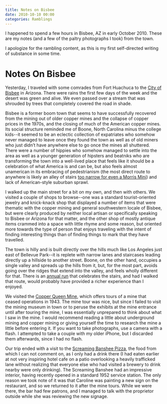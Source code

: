```yaml
---
title: Notes on Bisbee
date: 2010-10-10 00:00
categories: Ramblings
---
```


I happened to spend a few hours in Bisbee, AZ in early October 2010. These are my notes (and a few of the paltry photographs I took) from the town.

I apologize for the rambling content, as this is my first self-directed writing of substance in some time.

# Notes On Bisbee

Yesterday, I traveled with some comrades from Fort Huachuca to the [City of Bisbee](https://en.wikipedia.org/wiki/Bisbee,_Arizona) in Arizona. There were rains the first few days of the week and the desert was green and alive. We even passed over a stream that was shrouded by trees that completely covered the road in shade.

Bisbee is a former boom town that seems to have successfully recovered from the mining out of older copper mines and the collapse of copper prices in the 1970s, and the closing of much of the American copper mines. Its social structure reminded me of Boone, North Carolina minus the college kids--it seemed to be an eclectic collection of expatriates who somehow never managed to leave once they found the town as well as of old miners who just didn’t have anywhere else to go once the mines all shuttered. There were a number of hippies who somehow managed to settle into the area as well as a younger generation of hipsters and beatniks who are transforming the town into a well-lived place that feels like it should be a celebration of what America is and can be, but also feels almost unamerican in its embracing of pedestrianism (the most direct route to anywhere is likely an alley of stairs [too narrow for even a Morris Mini](https://www.youtube.com/watch?v=DpRJFQjxp24)) and lack of American-style suburban sprawl.

I walked up the main street for a bit on my own, and then with others. We visited a couple of shops to browse--one was a standard tourist-oriented jewelry and knick-knack shop that displayed a number of items that were thematic with the copper mining and general southwestern locale of Bisbee, but were clearly produced by neither local artisan or specifically speaking to Bisbee or Arizona for that matter, and the other shop of mostly antique items crammed into a space with little rhyme and some reason, but oriented more towards the type of person that enjoys traveling with the intent of finding interesting things than of finding things to mark that they have travelled.

The town is hilly and is built directly over the hills much like Los Angeles just east of Bellevue Park--it is replete with narrow lanes and staircases leading directly up a hillside to another street. Boone, on the other hand, occupies a single valley and spreads up the hills from it, but, for the most part, avoids going over the ridges that extend into the valley, and feels wholly different for that. There is an [annual run](https://www.bisbee1000.org/) that celebrates the stairs, and had I walked that route, would probably have provided a richer experience than I enjoyed.

We visited the [Copper Queen Mine](https://www.queenminetour.com/), which offers tours of a mine that ceased operations in 1943. The mine tour was nice, but since I failed to visit the mining museum in town or to peruse the exhibits at the mine entrance until after touring the mine, I was essentially unprepared to think about what I saw in the mine. I would recommend reading a little about underground mining and copper mining or giving yourself the time to research the mine a little before entering it. If you want to take photographs, use a camera with a flash. I attempted to take a couple with my older iPhone, but I discarded them afterwards, since I had no flash.

Our trip ended with a visit to the [Screaming Banshee Pizza](https://www.facebook.com/ScreamingBansheePizza), the food from which I can not comment on, as I only had a drink there (I had eaten earlier at not very inspiring hotel cafe on a patio overlooking a heavily trafficked lane without realizing that everyone else who had visited a brewery to drink nearby were only drinking). The Screaming Banshee had an impressive interior, having recently opened in a standard 1952 service station. The only reason we took note of it was that Caroline was painting a new sign on the restaurant, and so we returned to it after the mine tours. While we were there, the bar had few patrons, and I managed to talk with the proprietor outside while she was reviewing the new signage.
